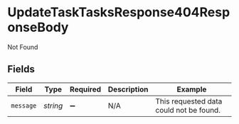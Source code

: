 # UpdateTaskTasksResponse404ResponseBody

Not Found


## Fields

| Field                                   | Type                                    | Required                                | Description                             | Example                                 |
| --------------------------------------- | --------------------------------------- | --------------------------------------- | --------------------------------------- | --------------------------------------- |
| `message`                               | *string*                                | :heavy_minus_sign:                      | N/A                                     | This requested data could not be found. |